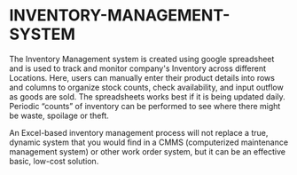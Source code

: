 # INVENTORY-MANAGEMENT-SYSTEM
The Inventory Management system is created using google spreadsheet and is used to track and monitor company's Inventory across different Locations. Here, users can manually enter their product details into rows and columns to organize stock counts, check availability, and input outflow as goods are sold. The spreadsheets works best if it is being updated daily. Periodic “counts” of inventory can be performed to see where there might be waste, spoilage or theft.

An Excel-based inventory management process will not replace a true, dynamic system that you would find in a CMMS (computerized maintenance management system) or other work order system, but it can be an effective basic, low-cost solution.
